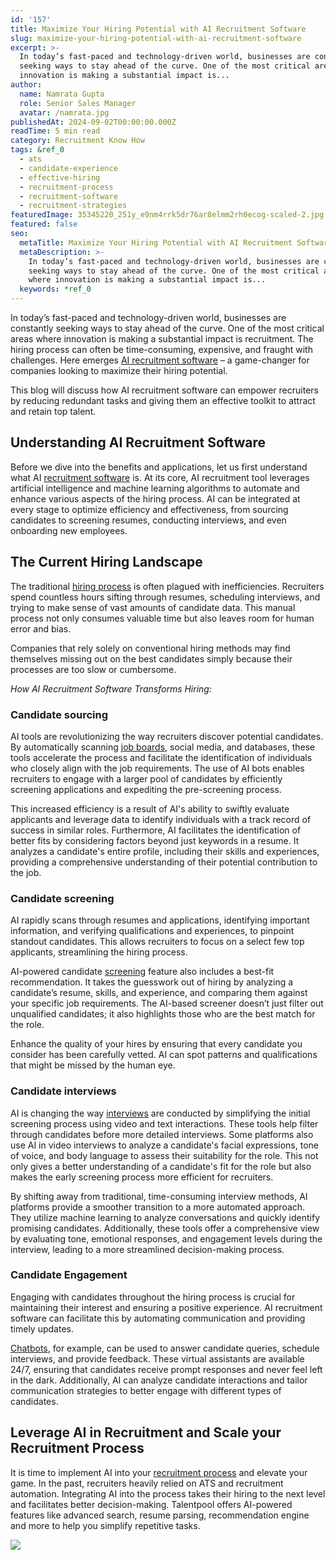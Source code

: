 ```yaml
---
id: '157'
title: Maximize Your Hiring Potential with AI Recruitment Software
slug: maximize-your-hiring-potential-with-ai-recruitment-software
excerpt: >-
  In today’s fast-paced and technology-driven world, businesses are constantly
  seeking ways to stay ahead of the curve. One of the most critical areas where
  innovation is making a substantial impact is...
author:
  name: Namrata Gupta
  role: Senior Sales Manager
  avatar: /namrata.jpg
publishedAt: 2024-09-02T00:00:00.000Z
readTime: 5 min read
category: Recruitment Know How
tags: &ref_0
  - ats
  - candidate-experience
  - effective-hiring
  - recruitment-process
  - recruitment-software
  - recruitment-strategies
featuredImage: 35345220_251y_e9nm4rrk5dr76ar8elmm2rh0ecog-scaled-2.jpg
featured: false
seo:
  metaTitle: Maximize Your Hiring Potential with AI Recruitment Software
  metaDescription: >-
    In today’s fast-paced and technology-driven world, businesses are constantly
    seeking ways to stay ahead of the curve. One of the most critical areas
    where innovation is making a substantial impact is...
  keywords: *ref_0
---
```


In today’s fast-paced and technology-driven world, businesses are constantly seeking ways to stay ahead of the curve. One of the most critical areas where innovation is making a substantial impact is recruitment. The hiring process can often be time-consuming, expensive, and fraught with challenges. Here emerges [AI recruitment software](https://www.thetalentpool.ai/best-ai-recruitment-software "AI recruitment software") – a game-changer for companies looking to maximize their hiring potential.

This blog will discuss how AI recruitment software can empower recruiters by reducing redundant tasks and giving them an effective toolkit to attract and retain top talent.

## Understanding AI Recruitment Software

Before we dive into the benefits and applications, let us first understand what AI [recruitment software](https://www.thetalentpool.ai/blogs/pros-and-cons-of-recruitment-software-for-high-growth-companies " recruitment software") is. At its core, AI recruitment tool leverages artificial intelligence and machine learning algorithms to automate and enhance various aspects of the hiring process. AI can be integrated at every stage to optimize efficiency and effectiveness, from sourcing candidates to screening resumes, conducting interviews, and even onboarding new employees.

## The Current Hiring Landscape

The traditional [hiring process](https://www.thetalentpool.ai/blogs/enhance-your-hiring-process-with-vendor-management-system "hiring process") is often plagued with inefficiencies. Recruiters spend countless hours sifting through resumes, scheduling interviews, and trying to make sense of vast amounts of candidate data. This manual process not only consumes valuable time but also leaves room for human error and bias.

Companies that rely solely on conventional hiring methods may find themselves missing out on the best candidates simply because their processes are too slow or cumbersome.

_How AI Recruitment Software Transforms Hiring:_

### Candidate sourcing

AI tools are revolutionizing the way recruiters discover potential candidates. By automatically scanning [job boards](https://www.thetalentpool.ai/blogs/our-2023-job-board-quick-guide-where-should-you-post "job boards"), social media, and databases, these tools accelerate the process and facilitate the identification of individuals who closely align with the job requirements. The use of AI bots enables recruiters to engage with a larger pool of candidates by efficiently screening applications and expediting the pre-screening process.

This increased efficiency is a result of AI's ability to swiftly evaluate applicants and leverage data to identify individuals with a track record of success in similar roles. Furthermore, AI facilitates the identification of better fits by considering factors beyond just keywords in a resume. It analyzes a candidate's entire profile, including their skills and experiences, providing a comprehensive understanding of their potential contribution to the job.

### Candidate screening

AI rapidly scans through resumes and applications, identifying important information, and verifying qualifications and experiences, to pinpoint standout candidates. This allows recruiters to focus on a select few top applicants, streamlining the hiring process.

AI-powered candidate [screening](https://www.thetalentpool.ai/blogs/resume-screening-for-precise-hiring-a-guide-for-recruiters "screening") feature also includes a best-fit recommendation. It takes the guesswork out of hiring by analyzing a candidate’s resume, skills, and experience, and comparing them against your specific job requirements. The AI-based screener doesn’t just filter out unqualified candidates; it also highlights those who are the best match for the role.

Enhance the quality of your hires by ensuring that every candidate you consider has been carefully vetted. AI can spot patterns and qualifications that might be missed by the human eye.

### Candidate interviews

AI is changing the way [interviews](https://www.thetalentpool.ai/blogs/8-tips-for-hiring-managers-to-interview-candidates "interviews ") are conducted by simplifying the initial screening process using video and text interactions. These tools help filter through candidates before more detailed interviews. Some platforms also use AI in video interviews to analyze a candidate's facial expressions, tone of voice, and body language to assess their suitability for the role. This not only gives a better understanding of a candidate's fit for the role but also makes the early screening process more efficient for recruiters.

By shifting away from traditional, time-consuming interview methods, AI platforms provide a smoother transition to a more automated approach. They utilize machine learning to analyze conversations and quickly identify promising candidates. Additionally, these tools offer a comprehensive view by evaluating tone, emotional responses, and engagement levels during the interview, leading to a more streamlined decision-making process.

### Candidate Engagement

Engaging with candidates throughout the hiring process is crucial for maintaining their interest and ensuring a positive experience. AI recruitment software can facilitate this by automating communication and providing timely updates.

[Chatbots](https://www.thetalentpool.ai/blogs/how-recruitment-chatbots-are-revolutionizing-the-talent-acquisition "Chatbots"), for example, can be used to answer candidate queries, schedule interviews, and provide feedback. These virtual assistants are available 24/7, ensuring that candidates receive prompt responses and never feel left in the dark. Additionally, AI can analyze candidate interactions and tailor communication strategies to better engage with different types of candidates.

## Leverage AI in Recruitment and Scale your Recruitment Process

It is time to implement AI into your [recruitment process](https://www.thetalentpool.ai/blogs/comprehensive-insight-into-the-end-to-end-recruitment-process "recruitment process") and elevate your game. In the past, recruiters heavily relied on ATS and recruitment automation. Integrating AI into the process takes their hiring to the next level and facilitates better decision-making. Talentpool offers AI-powered features like advanced search, resume parsing, recommendation engine and more to help you simplify repetitive tasks.

![](images/35345220_251y_e9nm4rrk5dr76ar8elmm2rh0ecog-1-1024x724.jpg)

